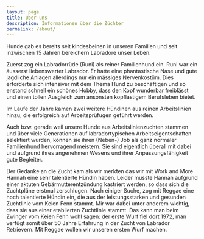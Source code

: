 ```yaml
---
layout: page
title: Über uns
description: Informationen über die Züchter
permalink: /about/
---
```


Hunde gab es bereits seit kindesbeinen in unseren Familien und seit inzwischen 15 Jahren bereichern Labradore unser Leben. 

Zuerst zog ein Labradorrüde (Runi) als reiner Familienhund ein. Runi war ein äusserst liebenswerter Labrador. Er hatte eine phantastische Nase und gute jagdliche Anlagen allerdings nur ein mässiges Nervenkostüm. Dies erforderte sich intensiver mit dem Thema Hund zu beschäftigen und so enstand schnell ein schönes Hobby, dass den Kopf wunderbar freiblässt und einen tollen Ausgleich zum ansonsten kopflastigem Berufsleben bietet.

Im Laufe der Jahre kamen zwei weitere Hündinen aus reinen Arbeitslinien hinzu, die erfolgreich auf Arbeitsprüfugen geführt werden. 

Auch bzw. gerade weil unsere Hunde aus Arbeitslinienzuchten stammen und über viele Generationen auf labradortypischen Arbeitseigentschaften selektiert wurden, können sie ihren (Neben-) Job als ganz normaler Familienhund hervorragend meistern. Sie sind eigentlich überall mit dabei und aufgrund ihres angenehmen Wesens und ihrer Anpassungsfähigkeit gute Begleiter.  

Der Gedanke an die Zucht kam als wir merkten das wir mit Work and More Hannah eine sehr talentierte Hündin haben. Leider musste Hannah aufgrund einer aktuten Gebärmutterentzündung kastriert werden, so dass sich die Zuchtpläne erstmal zerschlugen. 
Nach einiger Suche, zog mit Reggae eine hoch talentierte Hündin ein, die aus der leistungsstarken und gesunden Zuchtlinie vom Keien Fenn stammt. Mir war dabei unter anderem wichtig, dass sie aus einer etablierten Zuchtlinie stammt. Das kann man beim Zwinger vom Keien Fenn wohl sagen: der erste Wurf fiel dort 1972, man verfügt somit über 50 Jahre Erfahrung in der Zucht von Labrador Retrievern.
Mit Reggae wollen wir unseren ersten Wurf machen.

